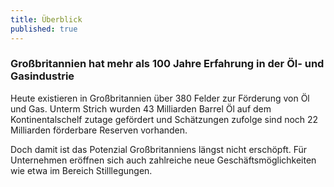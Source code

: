 ```yaml
---
title: Überblick
published: true
---
```


### Großbritannien hat mehr als 100 Jahre Erfahrung in der Öl- und Gasindustrie

Heute existieren in Großbritannien über 380 Felder zur Förderung von Öl und Gas. Unterm Strich wurden 43 Milliarden Barrel Öl auf dem Kontinentalschelf zutage gefördert und Schätzungen zufolge sind noch 22 Milliarden förderbare Reserven vorhanden.

Doch damit ist das Potenzial Großbritanniens längst nicht erschöpft. Für Unternehmen eröffnen sich auch zahlreiche neue Geschäftsmöglichkeiten wie etwa im Bereich Stilllegungen.
